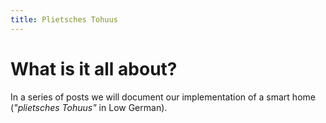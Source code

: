 ```yaml
---
title: Plietsches Tohuus
---
```


# What is it all about?

In a series of posts we will document our implementation of a smart home (*"plietsches Tohuus"* in Low German).
